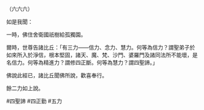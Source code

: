 （六六六）

如是我聞：

一時，佛住舍衛國祇樹給孤獨園。

爾時，世尊告諸比丘：「有三力——信力、念力、慧力。何等為信力？謂聖弟子於如來所入於淨信，根本堅固，諸天、魔、梵、沙門、婆羅門及諸同法所不能壞，是名信力。何等為精進力？謂修四正斷。何等為慧力？謂四聖諦。」

佛說此經已，諸比丘聞佛所說，歡喜奉行。

餘二力如上說。



#四聖諦
#四正勤
#五力
